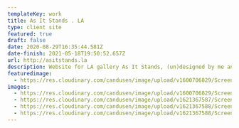 ```yaml
---
templateKey: work
title: As It Stands . LA
type: client site
featured: true
draft: false
date: 2020-08-29T16:35:44.581Z
date-finish: 2021-05-18T19:50:52.657Z
url: http://asitstands.la
description: Website for LA gallery As It Stands, (un)designed by me and built by me.
featuredimage:
  - https://res.cloudinary.com/candusen/image/upload/v1600706829/Screen_Shot_2020-09-21_at_12.46.56_PM_m0d5mf.png
images:
  - https://res.cloudinary.com/candusen/image/upload/v1600706829/Screen_Shot_2020-09-21_at_12.46.56_PM_m0d5mf.png
  - https://res.cloudinary.com/candusen/image/upload/v1621367587/Screen_Shot_2021-05-18_at_3.51.30_PM_jqqa59.png
  - https://res.cloudinary.com/candusen/image/upload/v1621367588/Screen_Shot_2021-05-18_at_3.51.52_PM_kxhpux.png
  - https://res.cloudinary.com/candusen/image/upload/v1621367588/Screen_Shot_2021-05-18_at_3.52.27_PM_ojkhq7.png
---
```

